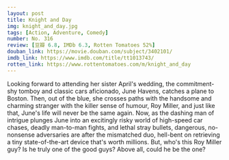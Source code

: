 ```yaml
---
layout: post 
title: Knight and Day
img: knight_and_day.jpg
tags: [Action, Adventure, Comedy]
number: No. 316
review: [豆瓣 6.8, IMDb 6.3, Rotten Tomatoes 52%]
douban_link: https://movie.douban.com/subject/3402101/
imdb_link: https://www.imdb.com/title/tt1013743/
rotten_link: https://www.rottentomatoes.com/m/knight_and_day
---
```


Looking forward to attending her sister April's wedding, the commitment-shy tomboy and classic cars aficionado, June Havens, catches a plane to Boston. Then, out of the blue, she crosses paths with the handsome and charming stranger with the killer sense of humour, Roy Miller, and just like that, June's life will never be the same again. Now, as the dashing man of intrigue plunges June into an excitingly risky world of high-speed car chases, deadly man-to-man fights, and lethal stray bullets, dangerous, no-nonsense adversaries are after the mismatched duo, hell-bent on retrieving a tiny state-of-the-art device that's worth millions. But, who's this Roy Miller guy? Is he truly one of the good guys? Above all, could he be the one?